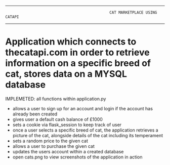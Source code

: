 -----------------------------------------------------------------------------------------------------------------------------------------------------------
                                                  CAT MARKETPLACE USING CATAPI
-----------------------------------------------------------------------------------------------------------------------------------------------------------
# Application which connects to thecatapi.com in order to retrieve information on a specific breed of cat, stores data on a MYSQL database

IMPLEMETED:
all functions within application.py

* allows a user to sign up for an account and login if the account has already been created
* gives user a default cash balance of £1000
* sets a cookie via flask_session to keep track of user
* once a user selects a specific breed of cat, the application retrieves a picture of the cat, alongside details of the cat including its temperament
* sets a random price to the given cat
* allows a user to purchase the given cat
* updates the users account within a created database
* open cats.png to view screenshots of the application in action

